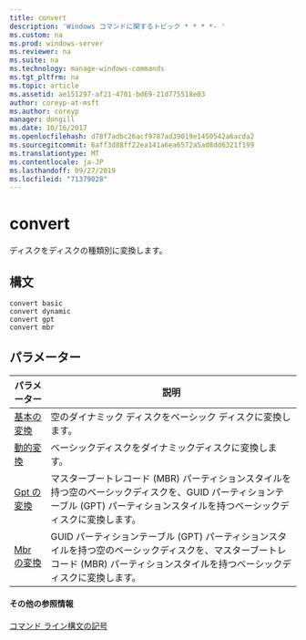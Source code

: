 ```yaml
---
title: convert
description: 'Windows コマンドに関するトピック * * * *- '
ms.custom: na
ms.prod: windows-server
ms.reviewer: na
ms.suite: na
ms.technology: manage-windows-commands
ms.tgt_pltfrm: na
ms.topic: article
ms.assetid: ae151297-af21-4701-bd69-21d775518e03
author: coreyp-at-msft
ms.author: coreyp
manager: dongill
ms.date: 10/16/2017
ms.openlocfilehash: d78f7adbc26acf9787ad39019e1450542a6acda2
ms.sourcegitcommit: 6aff3d88ff22ea141a6ea6572a5ad8dd6321f199
ms.translationtype: MT
ms.contentlocale: ja-JP
ms.lasthandoff: 09/27/2019
ms.locfileid: "71379028"
---
```

# <a name="convert"></a>convert



ディスクをディスクの種類別に変換します。

## <a name="syntax"></a>構文

```
convert basic
convert dynamic
convert gpt
convert mbr
```

## <a name="parameters"></a>パラメーター

|パラメーター|説明|
|---------|-----------|
|[基本の変換](convert-basic.md)|空のダイナミック ディスクをベーシック ディスクに変換します。|
|[動的変換](convert-dynamic.md)|ベーシックディスクをダイナミックディスクに変換します。|
|[Gpt の変換](convert-gpt.md)|マスターブートレコード (MBR) パーティションスタイルを持つ空のベーシックディスクを、GUID パーティションテーブル (GPT) パーティションスタイルを持つベーシックディスクに変換します。|
|[Mbr の変換](convert-mbr.md)|GUID パーティションテーブル (GPT) パーティションスタイルを持つ空のベーシックディスクを、マスターブートレコード (MBR) パーティションスタイルを持つベーシックディスクに変換します。|

#### <a name="additional-references"></a>その他の参照情報

[コマンド ライン構文の記号](command-line-syntax-key.md)

